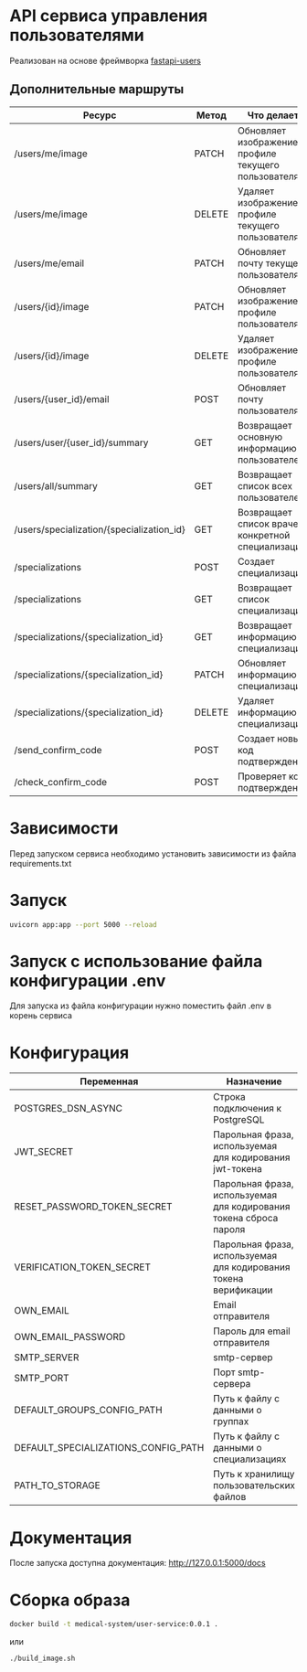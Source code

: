 # API сервиса управления пользователями

Реализован на основе фреймворка [fastapi-users](https://fastapi-users.github.io/)

## Дополнительные маршруты

| Ресурс                                    | Метод  | Что делает                                            | Доступ               |
|-------------------------------------------|--------|-------------------------------------------------------|----------------------|
| /users/me/image                           | PATCH  | Обновляет изображение в профиле текущего пользователя | Пользователь         |
| /users/me/image                           | DELETE | Удаляет изображение в профиле текущего пользователя   | Пользователь         |
| /users/me/email                           | PATCH  | Обновляет почту текущего пользователя                 | Пользователь         |
| /users/{id}/image                         | PATCH  | Обновляет изображение в профиле пользователя          | Администратор        |
| /users/{id}/image                         | DELETE | Удаляет изображение в профиле пользователя            | Администратор        |
| /users/{user_id}/email                    | POST   | Обновляет почту пользователя                          | Администратор        |
| /users/user/{user_id}/summary             | GET    | Возвращает основную информацию о пользователе         | Пользователь         |
| /users/all/summary                        | GET    | Возвращает список всех пользователей                  | Администратор, Врач  |
| /users/specialization/{specialization_id} | GET    | Возвращает список врачей конкретной специализации     | Пользователь         |
| /specializations                          | POST   | Создает специализацию                                 | Администратор        |
| /specializations                          | GET    | Возвращает список специализаций                       | Пользователь         |
| /specializations/{specialization_id}      | GET    | Возвращает информацию о специализации                 | Пользователь         |
| /specializations/{specialization_id}      | PATCH  | Обновляет информацию о специализации                  | Администратор        |
| /specializations/{specialization_id}      | DELETE | Удаляет информацию о специализации                    | Администратор        |
| /send_confirm_code                        | POST   | Создает новый код подтверждения                       | Пользователь         |
| /check_confirm_code                       | POST   | Проверяет код подтверждения                           | Пользователь         |

# Зависимости

Перед запуском сервиса необходимо установить зависимости из файла requirements.txt

# Запуск

```bash
uvicorn app:app --port 5000 --reload
```

# Запуск с использование файла конфигурации .env

Для запуска из файла конфигурации нужно поместить файл .env в корень сервиса

# Конфигурация
| Переменная                          | Назначение                                                         | Значение по-умолчанию                         |
|-------------------------------------|--------------------------------------------------------------------|-----------------------------------------------|
| POSTGRES_DSN_ASYNC                  | Строка подключения к PostgreSQL                                    | postgresql://user:pass@localhost:5432/foobar  |
| JWT_SECRET                          | Парольная фраза, используемая для кодирования jwt-токена           | jwt_secret                                    | 
| RESET_PASSWORD_TOKEN_SECRET         | Парольная фраза, используемая для кодирования токена сброса пароля | reset_password_token_secret                   | 
| VERIFICATION_TOKEN_SECRET           | Парольная фраза, используемая для кодирования токена верификации   | verification_token_secret                     |
| OWN_EMAIL                           | Email отправителя                                                  | user@example.com                              |
| OWN_EMAIL_PASSWORD                  | Пароль для email отправителя                                       | password                                      |
| SMTP_SERVER                         | smtp-сервер                                                        | smtp.gmail.com                                |
| SMTP_PORT                           | Порт smtp-сервера                                                  | 465                                           |
| DEFAULT_GROUPS_CONFIG_PATH          | Путь к файлу с данными о группах                                   | default-groups.json                           |
| DEFAULT_SPECIALIZATIONS_CONFIG_PATH | Путь к файлу с данными о специализациях                            | default-specializations.json                  |
| PATH_TO_STORAGE                     | Путь к хранилищу пользовательских файлов                           | storage/                                      |
# Документация

После запуска доступна документация: http://127.0.0.1:5000/docs

# Сборка образа
```bash
docker build -t medical-system/user-service:0.0.1 .
```

или 

```bash
./build_image.sh
```